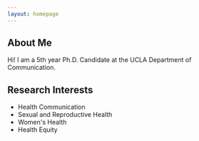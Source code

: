 ```yaml
---
layout: homepage
---
```


## About Me
Hi! I am a 5th year Ph.D. Candidate at the UCLA Department of Communication.

## Research Interests
- Health Communication
- Sexual and Reproductive Health
- Women's Health
- Health Equity
